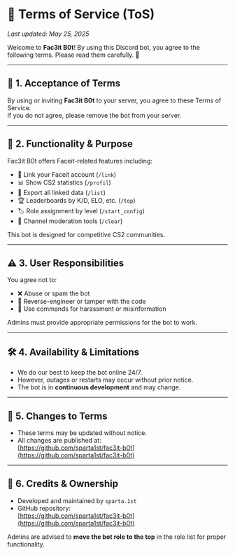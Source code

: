 # 📄 Terms of Service (ToS)

_Last updated: May 25, 2025_

Welcome to **Fac3it B0t**! By using this Discord bot, you agree to the following terms. Please read them carefully. 🙏

---

## 📌 1. Acceptance of Terms

By using or inviting **Fac3it B0t** to your server, you agree to these Terms of Service.  
If you do not agree, please remove the bot from your server.

---

## 🤖 2. Functionality & Purpose

Fac3it B0t offers Faceit-related features including:

- 🔗 Link your Faceit account (`/link`)
- 📊 Show CS2 statistics (`/profil`)
- 📁 Export all linked data (`/list`)
- 🏆 Leaderboards by K/D, ELO, etc. (`/top`)
- 🏷️ Role assignment by level (`/start_config`)
- 🧹 Channel moderation tools (`/clear`)

This bot is designed for competitive CS2 communities.

---

## ⚠️ 3. User Responsibilities

You agree not to:

- ❌ Abuse or spam the bot
- 🔧 Reverse-engineer or tamper with the code
- 💬 Use commands for harassment or misinformation

Admins must provide appropriate permissions for the bot to work.

---

## 🛠️ 4. Availability & Limitations

- We do our best to keep the bot online 24/7.
- However, outages or restarts may occur without prior notice.
- The bot is in **continuous development** and may change.

---

## 🔧 5. Changes to Terms

- These terms may be updated without notice.
- All changes are published at:  
  [https://github.com/sparta1st/fac3it-b0t](https://github.com/sparta1st/fac3it-b0t)

---

## 👤 6. Credits & Ownership

- Developed and maintained by `sparta.1st`
- GitHub repository:  
  [https://github.com/sparta1st/fac3it-b0t](https://github.com/sparta1st/fac3it-b0t)

Admins are advised to **move the bot role to the top** in the role list for proper functionality.

